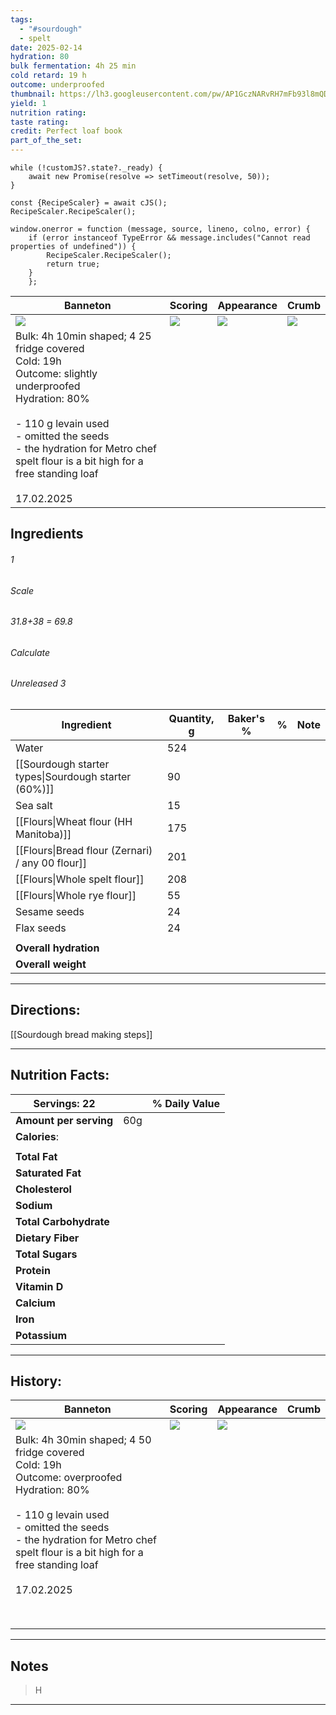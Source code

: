 ```yaml
---
tags:
  - "#sourdough"
  - spelt
date: 2025-02-14
hydration: 80
bulk fermentation: 4h 25 min
cold retard: 19 h
outcome: underproofed
thumbnail: https://lh3.googleusercontent.com/pw/AP1GczNARvRH7mFb93l8mQDNv9yM-J5PRXb4uDz2dAYzYlrfbgN4tRzmMqZ5q0TU9-I-5ZhmDKn0V7L9lAlFPrVV5r8Q5nFIffB8wSuWsKDnHJ8gBcnmCv9MSlrLJ20MLOLwufGuG3xJQGbiU4IsH7x2Phw7=w1280-h960-s-no-gm?authuser=0
yield: 1
nutrition rating: 
taste rating: 
credit: Perfect loaf book
part_of_the_set:
---
```

```dataviewjs
while (!customJS?.state?._ready) { 
	await new Promise(resolve => setTimeout(resolve, 50)); 
} 

const {RecipeScaler} = await cJS();
RecipeScaler.RecipeScaler();

window.onerror = function (message, source, lineno, colno, error) {
	if (error instanceof TypeError && message.includes("Cannot read properties of undefined")) {
		RecipeScaler.RecipeScaler();
		return true;
	}
    };
```

| Banneton                                                                                                                                                                                                                                                             | Scoring                                                                                                                                                                                                                              | Appearance                                                                                                                                                                                                                           | Crumb                                                                                                                                                                                                                                |
| -------------------------------------------------------------------------------------------------------------------------------------------------------------------------------------------------------------------------------------------------------------------- | ------------------------------------------------------------------------------------------------------------------------------------------------------------------------------------------------------------------------------------ | ------------------------------------------------------------------------------------------------------------------------------------------------------------------------------------------------------------------------------------ | ------------------------------------------------------------------------------------------------------------------------------------------------------------------------------------------------------------------------------------ |
| ![](https://lh3.googleusercontent.com/pw/AP1GczPmxhrt-hVj-o8Ipkf4-P7hQyZiuIRQS-oAmGdSEh_dwMlLyulsjjuiL3l7l-USC2aAepJ_GcjyjsVVkRrXleHNFF5QP2BtxkSxN_WnoOQ40X8Qmsy_tZKP_unuToBHw6kqD_nrDxwIbJJlLjrgTU6x=w1280-h866-s-no-gm?authuser=0)                                 | ![](https://lh3.googleusercontent.com/pw/AP1GczNCGeU51a-PHnyyK23J3A3D31zrGfcKU-KdZut953-GqQuvc2N_7T8dFz-Rf3Q6qUZ7ECrxkGwvf1kQO3VgrZmVCzwHXtq2S9nXI2xSp-k_wPWoJfr_6eCIJUxHhgq9KTmP_SXbhGn5idoXS3yp0sUn=w812-h1039-s-no-gm?authuser=0) | ![](https://lh3.googleusercontent.com/pw/AP1GczNARvRH7mFb93l8mQDNv9yM-J5PRXb4uDz2dAYzYlrfbgN4tRzmMqZ5q0TU9-I-5ZhmDKn0V7L9lAlFPrVV5r8Q5nFIffB8wSuWsKDnHJ8gBcnmCv9MSlrLJ20MLOLwufGuG3xJQGbiU4IsH7x2Phw7=w1280-h960-s-no-gm?authuser=0) | ![](https://lh3.googleusercontent.com/pw/AP1GczMuIwXTyLvB7orSn_PDBx2IfQgXj70Rp9k7o3WI9TBnWv9J8oJY1H8_zHaKiQ6adWZRCMhQc3Modg1P5QABZLLPoGQXq_GHujVrzBHd7BpuNYc7yqjJLynrtJB82VIyxoROyK_MrUHvxlJ7UN-p5O_y=w1280-h960-s-no-gm?authuser=0) |
| Bulk: 4h 10min shaped; 4 25 fridge covered<br>Cold: 19h<br>Outcome: slightly underproofed<br>Hydration: 80%<br><br>- 110 g levain used<br>- omitted the seeds<br>- the hydration for Metro chef spelt flour is a bit high for a free standing loaf<br><br>17.02.2025 |                                                                                                                                                                                                                                      |                                                                                                                                                                                                                                      |                                                                                                                                                                                                                                      |



## Ingredients

###### 1
###### Scale
###### 31.8+38 = 69.8
###### Calculate
###### Unreleased 3

| Ingredient                                           | Quantity, g | Baker's % | %   | Note |
| ---------------------------------------------------- | ----------- | --------- | --- | ---- |
| Water                                                | 524         |           |     |      |
| [[Sourdough starter types\|Sourdough starter (60%)]] | 90          |           |     |      |
| Sea salt                                             | 15          |           |     |      |
| [[Flours\|Wheat flour (HH Manitoba)]]                | 175         |           |     |      |
| [[Flours\|Bread flour (Zernari) / any 00 flour]]     | 201         |           |     |      |
| [[Flours\|Whole spelt flour]]                        | 208         |           |     |      |
| [[Flours\|Whole rye flour]]                          | 55          |           |     |      |
| Sesame seeds                                         | 24          |           |     |      |
| Flax seeds                                           | 24          |           |     |      |
|                                                      |             |           |     |      |
| **Overall hydration**                                |             |           |     |      |
| **Overall weight**                                   |             |           |     |      |






---
## Directions:

[[Sourdough bread making steps]]


---
## Nutrition Facts:

| **Servings:** 22       |       | % Daily Value |
| ---------------------- | ----- | ------------- |
| **Amount per serving** | 60g   |               |
| **Calories**:          |       |               |
|                        |       |               |
| **Total Fat**          |       |               |
| **Saturated Fat**      |       |               |
| **Cholesterol**        |       |               |
| **Sodium**             |       |               |
| **Total Carbohydrate** |       |               |
| **Dietary Fiber**      |       |               |
| **Total Sugars**       |       |               |
| **Protein**            |       |               |
| **Vitamin D**          |       |               |
| **Calcium**            |       |               |
| **Iron**               |       |               |
| **Potassium**          |       |               |

---
## History:

| Banneton                                                                                                                                                                                                                                                   | Scoring                                                                                                                                                                                                                             | Appearance                                                                                                                                                                                                                           | Crumb |
| ---------------------------------------------------------------------------------------------------------------------------------------------------------------------------------------------------------------------------------------------------------- | ----------------------------------------------------------------------------------------------------------------------------------------------------------------------------------------------------------------------------------- | ------------------------------------------------------------------------------------------------------------------------------------------------------------------------------------------------------------------------------------ | ----- |
| ![](https://lh3.googleusercontent.com/pw/AP1GczNnHW8ExkbQXSzvFhNU810j7UMTYTqDbpJBREpUwG-tTfPTpMyn_LhbCuI7SwS4amzNtcxHdXRtLDZCgCnd0VDDGtGmZ-a2Bb-bI650eeYubqn98ijtdF0hBTZVqjGr9vTQLKyPbCQ6eGBAvlHhNetQ=w1145-h858-s-no-gm?authuser=0)                       | ![](https://lh3.googleusercontent.com/pw/AP1GczPp5GPvcq8Tinq6W_JFYPZetpj4rv_LWOAbnOW6D1fptlIklk3wz100oimHXh4IvlCKmUXZgAPgHiyhvk1RLj5nbpzLulGuxELQBjuEEZ16LNbdod84omieaKytbiAbV-3VyZE439PISxelYheqhgNM=w677-h858-s-no-gm?authuser=0) | ![](https://lh3.googleusercontent.com/pw/AP1GczNL1GLywLEUvv9Af2WExLHru5oDNobGWM-HQA6aF0AzqbuhTDJfyuwUAa_SvMmbdmYUzeb67xEUpcauO4FQrfcnf9xcLXPjngHWtZC5nLsjSc1tIaF1yUk8oGdD2sHRyOigP4Ofb-m0-za9RM6e68kn=w1145-h858-s-no-gm?authuser=0) |       |
| Bulk: 4h 30min shaped; 4 50 fridge covered<br>Cold: 19h<br>Outcome: overproofed<br>Hydration: 80%<br><br>- 110 g levain used<br>- omitted the seeds<br>- the hydration for Metro chef spelt flour is a bit high for a free standing loaf<br><br>17.02.2025 |                                                                                                                                                                                                                                     |                                                                                                                                                                                                                                      |       |
|                                                                                                                                                                                                                                                            |                                                                                                                                                                                                                                     |                                                                                                                                                                                                                                      |       |
|                                                                                                                                                                                                                                                            |                                                                                                                                                                                                                                     |                                                                                                                                                                                                                                      |       |
|                                                                                                                                                                                                                                                            |                                                                                                                                                                                                                                     |                                                                                                                                                                                                                                      |       |
|                                                                                                                                                                                                                                                            |                                                                                                                                                                                                                                     |                                                                                                                                                                                                                                      |       |
|                                                                                                                                                                                                                                                            |                                                                                                                                                                                                                                     |                                                                                                                                                                                                                                      |       |
|                                                                                                                                                                                                                                                            |                                                                                                                                                                                                                                     |                                                                                                                                                                                                                                      |       |
|                                                                                                                                                                                                                                                            |                                                                                                                                                                                                                                     |                                                                                                                                                                                                                                      |       |
|                                                                                                                                                                                                                                                            |                                                                                                                                                                                                                                     |                                                                                                                                                                                                                                      |       |

---
## Notes

> H

---



